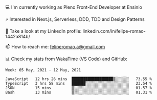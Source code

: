💻 I'm currently working as Pleno Front-End Developer at Ensinio

⚡ Interested in Next.js, Serverless, DDD, TDD and Design Patterns

👥 Take a look at my LinkedIn profile: linkedin.com/in/felipe-romao-1442a814b/

📫 How to reach me: feliperomao.a@gmail.com

📊 Check my stats from WakaTime (VS Code) and GitHub:

<!--START_SECTION:waka-->
```text
Week: 05 May, 2021 - 12 May, 2021

JavaScript   12 hrs 26 mins  ██████████████████▒░░░░░░   73.55 % 
TypeScript   3 hrs 58 mins   ██████░░░░░░░░░░░░░░░░░░░   23.54 % 
JSON         15 mins         ▒░░░░░░░░░░░░░░░░░░░░░░░░   01.57 % 
Bash         13 mins         ▒░░░░░░░░░░░░░░░░░░░░░░░░   01.31 % 
```
<!--END_SECTION:waka-->
